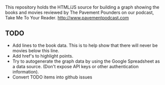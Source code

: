 This repository holds the HTML/JS source for building a graph showing the books and movies reviewed by The Pavement Pounders on our podcast, Take Me To Your Reader.  http://www.pavementpodcast.com

## TODO

* Add lines to the book data.  This is to help show that there will never be movies below this line.
* Add href's to highlight points.
* Try to autogenerate the graph data by using the Google Spreadsheet as a data source.  (Don't expose API keys or other authentication information).
* Convert TODO items into github issues
